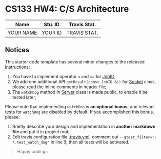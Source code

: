 # CS133 HW4: C/S Architecture

Name | Stu. ID | Travis Stat.
-----|---------|-------------
YOUR NAME | YOUR ID | TRAVIS STAT.

## Notices

This starter code template has several minor changes to the released instructions:
1. You have to implement operator `<` and `==` for [JobID](include/JobID.hpp);
2. We add one additional API `getResult(const JobID &i)` for [Socket](include/Socket.hpp)
   class, please read the inline comments in header file;
3. The `watchDog` method in [Server](include/ServerThread.hpp) class is made public,
   to enable it be tested later;
   
Please note that implementing `watchDog` is **an optional bonus**, and relevant
tests for `watchDog` are disabled by default. If you accomplished this bonus, please:
1. Briefly describe your design and implementation in **another markdown file**
   and put it in project root;
2. Edit travis configuration file [.travis.yml](.travis.yml), comment out `--gtest_filter="-*.test_watch_dog"`
   in line 9, then all tests will be activated.

> Happy coding~
